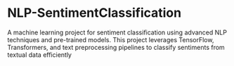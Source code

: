 # NLP-SentimentClassification
A machine learning project for sentiment classification using advanced NLP techniques and pre-trained models. This project leverages TensorFlow, Transformers, and text preprocessing pipelines to classify sentiments from textual data efficiently
